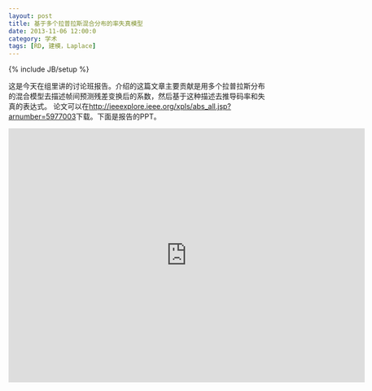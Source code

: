 ```yaml
---
layout: post
title: 基于多个拉普拉斯混合分布的率失真模型
date: 2013-11-06 12:00:0
category: 学术
tags: [RD, 建模，Laplace]
---
```

{% include JB/setup %}

这是今天在组里讲的讨论班报告。介绍的这篇文章主要贡献是用多个拉普拉斯分布的混合模型去描述帧间预测残差变换后的系数，然后基于这种描述去推导码率和失真的表达式。
论文可以在<http://ieeexplore.ieee.org/xpls/abs_all.jsp?arnumber=5977003>下载。下面是报告的PPT。

<!--more-->
<iframe src="https://skydrive.live.com/embed?cid=8B504C1595CD3973&amp;resid=8B504C1595CD3973%2126384&amp;authkey=AKy2q0QsXIR-Iqo&amp;em=2" width="700" height="500" frameborder="0" scrolling="no"> </iframe>